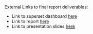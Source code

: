 External Links to final report deliverables:
* Link to superset dashboard [here](http://ec2-3-84-157-243.compute-1.amazonaws.com:8088/r/31)
* Link to report [here](https://docs.google.com/document/d/1r9--d895eDUfna46R_dUtVNab29V3w1jxeD70dXCdtU/edit?usp=sharing)
* Link to presentation slides [here](https://docs.google.com/presentation/d/1N9R94djlO4Y3IC7WHYJ2YJnBG_CjNYiH5ZXTs52JPcY/edit?usp=sharing)
